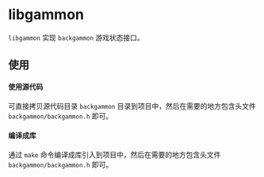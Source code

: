 libgammon
=========

`libgammon` 实现 `backgammon` 游戏状态接口。

使用
----

#### 使用源代码

可直接拷贝源代码目录 `backgammon` 目录到项目中，然后在需要的地方包含头文件 `backgammon/backgammon.h` 即可。

#### 编译成库

通过 `make` 命令编译成库引入到项目中，然后在需要的地方包含头文件 `backgammon/backgammon.h` 即可。